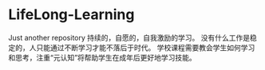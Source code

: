# LifeLong-Learning
Just another repository
持续的，自愿的，自我激励的学习。
没有什么工作是稳定的，人只能通过不断学习才能不落后于时代。
学校课程需要教会学生如何学习和思考，注重“元认知”将帮助学生在成年后更好地学习技能。
